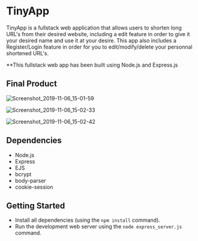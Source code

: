 # TinyApp 

TinyApp is a fullstack web application that allows users to shorten long URL's from their desired website, including a edit feature in order to give it your desired name and use it at your desire. This app also includes a Register/Login feature in order for you to edit/modify/delete your personnal shortened URL's.  

**This fullstack web app has been built using Node.js and Express.js 

## Final Product

![Screenshot_2019-11-06_15-01-59](https://user-images.githubusercontent.com/53335999/68339260-39ac6700-00b2-11ea-8ca2-75447aba5880.png)

![Screenshot_2019-11-06_15-02-33](https://user-images.githubusercontent.com/53335999/68339334-652f5180-00b2-11ea-9c14-1b33d0b74395.png)

![Screenshot_2019-11-06_15-02-42](https://user-images.githubusercontent.com/53335999/68339363-724c4080-00b2-11ea-938c-9f0ca908bcce.png)


## Dependencies

- Node.js
- Express
- EJS
- bcrypt
- body-parser
- cookie-session

## Getting Started

- Install all dependencies (using the `npm install` command).
- Run the development web server using the `node express_server.js` command.
